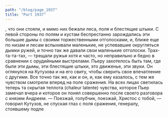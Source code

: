 ```yaml
---
path: "/blog/page_1937"
title: "Part 1937"
---
```


, что они стояли, и мимо них бежали леса, поля и блестящие штыки. С левой стороны по полям и кустам беспрестанно зарождались эти большие дымы с своими торжественными отголосками, и, ближе еще по низам и лесам вспыхивали маленькие, не успевавшие округляться дымки ружей, и точно так же давали свои маленькие отголоски. Трах-та-та-тах, — трещали ружья хотя и часто, но неправильно и бедно в сравнении с орудийными выстрелами.
Пьеру захотелось быть там, где были эти дымы, эти блестящие штыки, это движенье, эти звуки. Он оглянулся на Кутузова и на его свиту, чтобы сверить свое впечатление с другими. Все точно так же, как и он, и, как ему казалось, с тем же чувством смотрели вперед на поле сражения. На всех лицах светилась теперь та скрытая теплота (chaleur latente) чувства, которое Пьер замечал вчера и которое он понял совершенно после своего разговора с князем Андреем.
— Поезжай, голубчик, поезжай, Христос с тобой, — говорил Кутузов, не спуская глаз с поля сражения, генералу, стоявшему подле 
